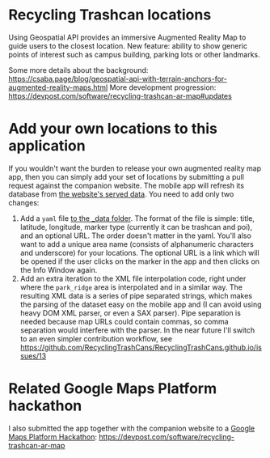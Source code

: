 # Recycling Trashcan locations

Using Geospatial API provides an immersive Augmented Reality Map to guide users to the closest location. New feature: ability to show generic points of interest such as campus building, parking lots or other landmarks.

Some more details about the background: https://csaba.page/blog/geospatial-api-with-terrain-anchors-for-augmented-reality-maps.html
More development progression: https://devpost.com/software/recycling-trashcan-ar-map#updates

# Add your own locations to this application

If you wouldn't want the burden to release your own augmented reality map app, then you can simply add your set of locations by submitting a pull request against the companion website. The mobile app will refresh its database from [the website's served data](https://recyclingtrashcans.github.io/locations_v2.xml). You need to add only two changes:
1. Add a `yaml` file [to the _data folder](https://github.com/RecyclingTrashCans/RecyclingTrashCans.github.io/tree/main/_data). The format of the file is simple: title, latitude, longitude, marker type (currently it can be trashcan and poi), and an optional URL. The order doesn't matter in the yaml. You'll also want to add a unique area name (consists of alphanumeric characters and underscore) for your locations. The optional URL is a link which will be opened if the user clicks on the marker in the app and then clicks on the Info Window again.
2. Add an extra iteration to the XML file interpolation code, right under where the `park_ridge` area is interpolated and in a similar way. The resulting XML data is a series of pipe separated strings, which makes the parsing of the dataset easy on the mobile app and (I can avoid using heavy DOM XML parser, or even a SAX parser). Pipe separation is needed because map URLs could contain commas, so comma separation would interfere with the parser. In the near future I'll switch to an even simpler contribution workflow, see https://github.com/RecyclingTrashCans/RecyclingTrashCans.github.io/issues/13

# Related Google Maps Platform hackathon

I also submitted the app together with the companion website to a [Google Maps Platform Hackathon](https://googlemapsplatform.devpost.com/): https://devpost.com/software/recycling-trashcan-ar-map
